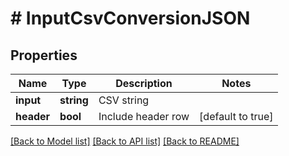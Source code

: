 # # InputCsvConversionJSON

## Properties

Name | Type | Description | Notes
------------ | ------------- | ------------- | -------------
**input** | **string** | CSV string |
**header** | **bool** | Include header row | [default to true]

[[Back to Model list]](../../README.md#models) [[Back to API list]](../../README.md#endpoints) [[Back to README]](../../README.md)
